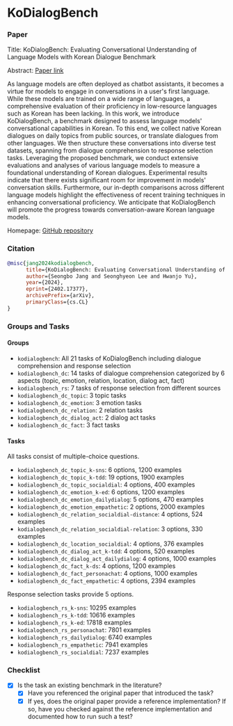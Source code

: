 # KoDialogBench

### Paper

Title: KoDialogBench: Evaluating Conversational Understanding of Language Models with Korean Dialogue Benchmark

Abstract: [Paper link](https://arxiv.org/abs/2402.17377)

As language models are often deployed as chatbot assistants, it becomes a virtue for models to engage in conversations in a user's first language. While these models are trained on a wide range of languages, a comprehensive evaluation of their proficiency in low-resource languages such as Korean has been lacking. In this work, we introduce KoDialogBench, a benchmark designed to assess language models' conversational capabilities in Korean. To this end, we collect native Korean dialogues on daily topics from public sources, or translate dialogues from other languages. We then structure these conversations into diverse test datasets, spanning from dialogue comprehension to response selection tasks. Leveraging the proposed benchmark, we conduct extensive evaluations and analyses of various language models to measure a foundational understanding of Korean dialogues. Experimental results indicate that there exists significant room for improvement in models' conversation skills. Furthermore, our in-depth comparisons across different language models highlight the effectiveness of recent training techniques in enhancing conversational proficiency. We anticipate that KoDialogBench will promote the progress towards conversation-aware Korean language models.

Homepage: [GitHub repository](https://github.com/sb-jang/kodialogbench)


### Citation

```bibtex
@misc{jang2024kodialogbench,
      title={KoDialogBench: Evaluating Conversational Understanding of Language Models with Korean Dialogue Benchmark}, 
      author={Seongbo Jang and Seonghyeon Lee and Hwanjo Yu},
      year={2024},
      eprint={2402.17377},
      archivePrefix={arXiv},
      primaryClass={cs.CL}
}
```

### Groups and Tasks

#### Groups

* `kodialogbench`: All 21 tasks of KoDialogBench including dialogue comprehension and response selection
* `kodialogbench_dc`: 14 tasks of dialogue comprehension categorized by 6 aspects (topic, emotion, relation, location, dialog act, fact)
* `kodialogbench_rs`: 7 tasks of response selection from different sources
* `kodialogbench_dc_topic`: 3 topic tasks
* `kodialogbench_dc_emotion`: 3 emotion tasks
* `kodialogbench_dc_relation`: 2 relation tasks
* `kodialogbench_dc_dialog_act`: 2 dialog act tasks
* `kodialogbench_dc_fact`: 3 fact tasks

#### Tasks

All tasks consist of multiple-choice questions.
* `kodialogbench_dc_topic_k-sns`: 6 options, 1200 examples
* `kodialogbench_dc_topic_k-tdd`: 19 options, 1900 examples
* `kodialogbench_dc_topic_socialdial`: 4 options, 400 examples
* `kodialogbench_dc_emotion_k-ed`: 6 options, 1200 examples
* `kodialogbench_dc_emotion_dailydialog`: 5 options, 470 examples
* `kodialogbench_dc_emotion_empathetic`: 2 options, 2000 examples
* `kodialogbench_dc_relation_socialdial-distance`: 4 options, 524 examples
* `kodialogbench_dc_relation_socialdial-relation`: 3 options, 330 examples
* `kodialogbench_dc_location_socialdial`: 4 options, 376 examples
* `kodialogbench_dc_dialog_act_k-tdd`: 4 options, 520 examples
* `kodialogbench_dc_dialog_act_dailydialog`: 4 options, 1000 examples
* `kodialogbench_dc_fact_k-ds`: 4 options, 1200 examples
* `kodialogbench_dc_fact_personachat`: 4 options, 1000 examples
* `kodialogbench_dc_fact_empathetic`: 4 options, 2394 examples

Response selection tasks provide 5 options.
* `kodialogbench_rs_k-sns`: 10295 examples
* `kodialogbench_rs_k-tdd`: 10616 examples
* `kodialogbench_rs_k-ed`: 17818 examples
* `kodialogbench_rs_personachat`: 7801 examples
* `kodialogbench_rs_dailydialog`: 6740 examples
* `kodialogbench_rs_empathetic`: 7941 examples
* `kodialogbench_rs_socialdial`: 7237 examples

### Checklist

* [x] Is the task an existing benchmark in the literature?
  * [x] Have you referenced the original paper that introduced the task?
  * [x] If yes, does the original paper provide a reference implementation? If so, have you checked against the reference implementation and documented how to run such a test?
